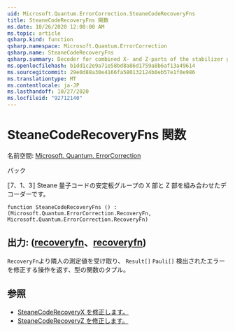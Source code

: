 ```yaml
---
uid: Microsoft.Quantum.ErrorCorrection.SteaneCodeRecoveryFns
title: SteaneCodeRecoveryFns 関数
ms.date: 10/26/2020 12:00:00 AM
ms.topic: article
qsharp.kind: function
qsharp.namespace: Microsoft.Quantum.ErrorCorrection
qsharp.name: SteaneCodeRecoveryFns
qsharp.summary: Decoder for combined X- and Z-parts of the stabilizer group of the ⟦7, 1, 3⟧ Steane quantum code.
ms.openlocfilehash: b1dd1c2e9a71e58bd8a86d1759a8b6af13a49614
ms.sourcegitcommit: 29e0d88a30e4166fa580132124b0eb57e1f0e986
ms.translationtype: MT
ms.contentlocale: ja-JP
ms.lasthandoff: 10/27/2020
ms.locfileid: "92712140"
---
```

# <a name="steanecoderecoveryfns-function"></a>SteaneCodeRecoveryFns 関数

名前空間: [Microsoft. Quantum. ErrorCorrection](xref:Microsoft.Quantum.ErrorCorrection)

パック [](https://nuget.org/packages/)


⟦7、1、3⟧ Steane 量子コードの安定板グループの X 部と Z 部を組み合わせたデコーダーです。

```qsharp
function SteaneCodeRecoveryFns () : (Microsoft.Quantum.ErrorCorrection.RecoveryFn, Microsoft.Quantum.ErrorCorrection.RecoveryFn)
```


## <a name="output--recoveryfnrecoveryfn"></a>出力: ([recoveryfn](xref:Microsoft.Quantum.ErrorCorrection.RecoveryFn)、[recoveryfn](xref:Microsoft.Quantum.ErrorCorrection.RecoveryFn))

`RecoveryFn`より隣人の測定値を受け取り、 `Result[]` `Pauli[]` 検出されたエラーを修正する操作を返す、型の関数のタプル。

## <a name="see-also"></a>参照

- [SteaneCodeRecoveryX を修正します。](xref:Microsoft.Quantum.ErrorCorrection.SteaneCodeRecoveryX)
- [SteaneCodeRecoveryZ を修正します。](xref:Microsoft.Quantum.ErrorCorrection.SteaneCodeRecoveryZ)